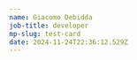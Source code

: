 ```yaml
---
name: Giacomo Debidda
job-title: developer
mp-slug: test-card
date: 2024-11-24T22:36:12.529Z
---
```


